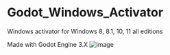 # Godot_Windows_Activator
Windows activator for Windows 8, 8.1, 10, 11 all editions

Made with Godot Engine 3.X
![image](https://user-images.githubusercontent.com/49194161/177362406-9064cdeb-0504-4812-aac8-168543a0370d.png)

